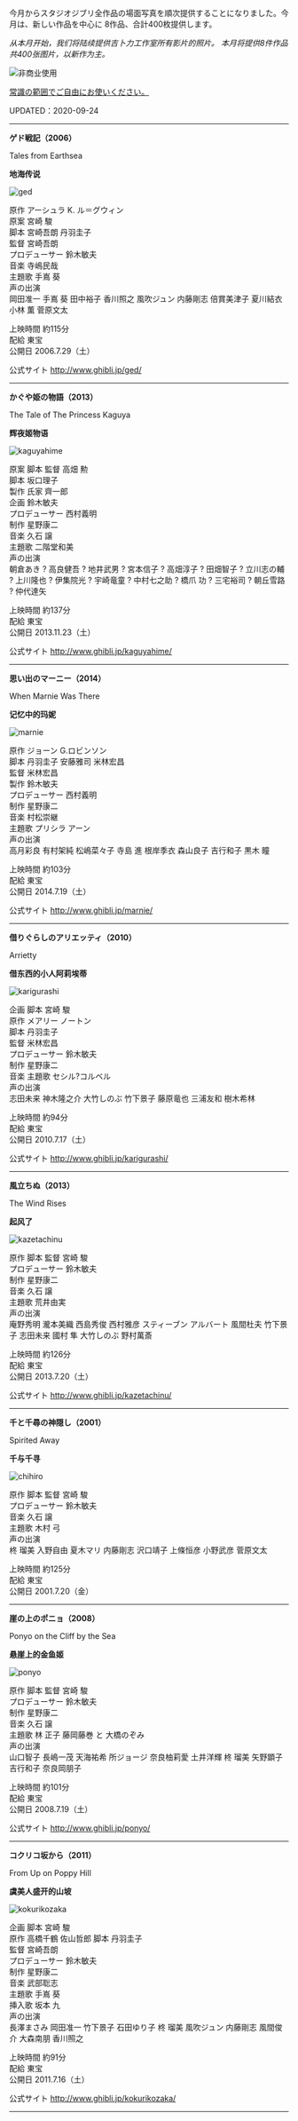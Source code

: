 今月からスタジオジブリ全作品の場面写真を順次提供することになりました。今月は、新しい作品を中心に 8作品、合計400枚提供します。

*从本月开始，我们将陆续提供吉卜力工作室所有影片的照片。 本月将提供8件作品共400张图片，以新作为主。*

![非商业使用](http://www.ghibli.jp/images/range_of_common_sense.png)

[常識の範囲でご自由にお使いください。](http://www.ghibli.jp/info/013344/)

UPDATED：2020-09-24  

-------------------------------
**ゲド戦記（2006）**  

Tales from Earthsea  

**地海传说**

![ged](http://www.ghibli.jp/images/ged.jpg)

原作    アーシュラ  K. ル＝グウィン  
原案    宮崎 駿  
脚本    宮崎吾朗   丹羽圭子  
監督    宮崎吾朗  
プロデューサー    鈴木敏夫  
音楽    寺嶋民哉  
主題歌    手嶌 葵  
声の出演  
岡田准一   手嶌 葵   田中裕子   香川照之   風吹ジュン   内藤剛志   倍賞美津子   夏川結衣   小林 薫   菅原文太 

上映時間    約115分  
配給    東宝  
公開日    2006.7.29（土）  

公式サイト    http://www.ghibli.jp/ged/

-------------------------------
**かぐや姫の物語（2013）**

The Tale of The Princess Kaguya

**辉夜姬物语**

![kaguyahime](http://www.ghibli.jp/images/kaguyahime.jpg)

原案 脚本 監督    高畑 勲  
脚本    坂口理子  
製作    氏家 齊一郎  
企画    鈴木敏夫  
プロデューサー    西村義明  
制作    星野康二  
音楽    久石 譲  
主題歌    二階堂和美  
声の出演  
朝倉あき ? 高良健吾 ? 地井武男 ? 宮本信子 ? 高畑淳子 ? 田畑智子 ? 立川志の輔 ? 上川隆也 ? 伊集院光 ? 宇崎竜童 ? 中村七之助 ? 橋爪 功 ? 三宅裕司 ? 朝丘雪路 ? 仲代達矢  

上映時間    約137分  
配給    東宝  
公開日    2013.11.23（土）  

公式サイト    http://www.ghibli.jp/kaguyahime/  

-------------------------------
**思い出のマーニー（2014）**

When Marnie Was There

**记忆中的玛妮**

![marnie](http://www.ghibli.jp/images/marnie.jpg)

原作    ジョーン G.ロビンソン  
脚本    丹羽圭子   安藤雅司   米林宏昌   
監督    米林宏昌  
製作    鈴木敏夫  
プロデューサー    西村義明  
制作    星野康二  
音楽    村松崇継  
主題歌    プリシラ アーン  
声の出演  
高月彩良   有村架純   松嶋菜々子   寺島 進   根岸季衣   森山良子   吉行和子   黒木 瞳 

上映時間    約103分  
配給    東宝  
公開日    2014.7.19（土）  

公式サイト    http://www.ghibli.jp/marnie/

-------------------------------
**借りぐらしのアリエッティ（2010）**

Arrietty

**借东西的小人阿莉埃蒂**

![karigurashi](http://www.ghibli.jp/images/karigurashi.jpg)

企画 脚本    宮崎 駿  
原作    メアリー  ノートン  
脚本    丹羽圭子  
監督    米林宏昌  
プロデューサー    鈴木敏夫  
制作    星野康二  
音楽  主題歌    セシル?コルベル  
声の出演  
志田未来   神木隆之介   大竹しのぶ   竹下景子   藤原竜也   三浦友和   樹木希林   

上映時間    約94分  
配給    東宝  
公開日    2010.7.17（土）  

公式サイト    http://www.ghibli.jp/karigurashi/

-------------------------------
**風立ちぬ（2013）**

The Wind Rises

**起风了**

![kazetachinu](http://www.ghibli.jp/images/kazetachinu.jpg)

原作 脚本 監督    宮崎 駿  
プロデューサー    鈴木敏夫  
制作    星野康二  
音楽    久石 譲  
主題歌    荒井由実  
声の出演  
庵野秀明   瀧本美織   西島秀俊   西村雅彦   スティーブン アルバート   風間杜夫   竹下景子   志田未来   國村 隼   大竹しのぶ   野村萬斎   

上映時間    約126分  
配給    東宝  
公開日    2013.7.20（土）  

公式サイト    http://www.ghibli.jp/kazetachinu/

-------------------------------
**千と千尋の神隠し（2001）**

Spirited Away

**千与千寻**

![chihiro](http://www.ghibli.jp/images/chihiro.jpg)

原作 脚本 監督    宮崎 駿  
プロデューサー    鈴木敏夫  
音楽    久石 譲  
主題歌    木村 弓  
声の出演  
柊 瑠美   入野自由   夏木マリ   内藤剛志   沢口靖子   上條恒彦   小野武彦   菅原文太   

上映時間    約125分  
配給    東宝  
公開日    2001.7.20（金）  

-------------------------------
**崖の上のポニョ（2008）**

Ponyo on the Cliff by the Sea

**悬崖上的金鱼姬**

![ponyo](http://www.ghibli.jp/images/ponyo.jpg)

原作 脚本 監督    宮崎 駿  
プロデューサー    鈴木敏夫  
制作    星野康二  
音楽    久石 譲  
主題歌    林 正子   藤岡藤巻 と 大橋のぞみ   
声の出演  
山口智子   長嶋一茂   天海祐希   所ジョージ   奈良柚莉愛   土井洋輝   柊 瑠美   矢野顕子   吉行和子   奈良岡朋子    

上映時間    約101分  
配給    東宝  
公開日    2008.7.19（土）  

公式サイト    http://www.ghibli.jp/ponyo/

-------------------------------
**コクリコ坂から（2011）**

From Up on Poppy Hill

**虞美人盛开的山坡**

![kokurikozaka](http://www.ghibli.jp/images/kokurikozaka.jpg)

企画 脚本    宮崎 駿  
原作    高橋千鶴   佐山哲郎 
脚本    丹羽圭子  
監督    宮崎吾朗  
プロデューサー    鈴木敏夫  
制作    星野康二  
音楽    武部聡志  
主題歌    手嶌 葵  
挿入歌    坂本 九  
声の出演  
長澤まさみ   岡田准一   竹下景子   石田ゆり子   柊 瑠美   風吹ジュン   内藤剛志   風間俊介   大森南朋   香川照之 

上映時間    約91分  
配給    東宝  
公開日    2011.7.16（土）  

公式サイト    http://www.ghibli.jp/kokurikozaka/

-------------------------------
